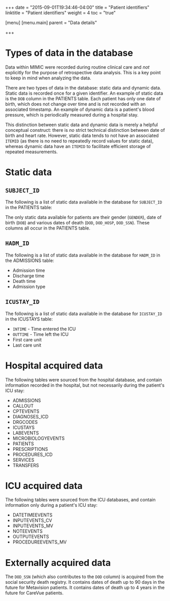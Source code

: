 +++
date = "2015-09-01T19:34:46-04:00"
title = "Patient identifiers"
linktitle = "Patient identifiers"
weight = 4
toc = "true"

[menu]
  [menu.main]
    parent = "Data details"

+++

# Types of data in the database

Data within MIMIC were recorded during routine clinical care and *not* explicitly for the purpose of retrospective data analysis. This is a key point to keep in mind when analyzing the data.

There are two types of data in the database: static data and dynamic data. Static data is recorded once for a given identifier. An example of static data is the `DOB` column in the PATIENTS table. Each patient has only one date of birth, which does not change over time and is not recorded with an associated timestamp. An example of dynamic data is a patient's blood pressure, which is periodically measured during a hospital stay.

This distinction between static data and dynamic data is merely a helpful conceptual construct: there is *no* strict technical distinction between date of birth and heart rate. However, static data tends to not have an associated `ITEMID` (as there is no need to repeatedly record values for static data), whereas dynamic data have an `ITEMID` to facilitate efficient storage of repeated measurements.

# Static data

## `SUBJECT_ID`

The following is a list of static data available in the database for `SUBJECT_ID` in the PATIENTS table:

The only static data available for patients are their gender (`GENDER`), date of birth (`DOB`) and various dates of death (`DOD`, `DOD_HOSP`, `DOD_SSN`). These columns all occur in the PATIENTS table.

## `HADM_ID`

The following is a list of static data available in the database for `HADM_ID` in the ADMISSIONS table:

* Admission time
* Discharge time
* Death time
* Admission type

## `ICUSTAY_ID`

The following is a list of static data available in the database for `ICUSTAY_ID` in the ICUSTAYS table:

* `INTIME` - Time entered the ICU
* `OUTTIME` - Time left the ICU
* First care unit
* Last care unit

# Hospital acquired data

The following tables were sourced from the hospital database, and contain information recorded in the hospital, but not necessarily during the patient's ICU stay:

* ADMISSIONS
* CALLOUT
* CPTEVENTS
* DIAGNOSES_ICD
* DRGCODES
* ICUSTAYS
* LABEVENTS
* MICROBIOLOGYEVENTS
* PATIENTS
* PRESCRIPTIONS
* PROCEDURES_ICD
* SERVICES
* TRANSFERS

# ICU acquired data

The following tables were sourced from the ICU databases, and contain information only during a patient's ICU stay:

* DATETIMEEVENTS
* INPUTEVENTS_CV
* INPUTEVENTS_MV
* NOTEEVENTS
* OUTPUTEVENTS
* PROCEDUREEVENTS_MV

# Externally acquired data

The `DOD_SSN` (which also contributes to the `DOD` column) is acquired from the social security death registry. It contains dates of death up to 90 days in the future for Metavision patients. It contains dates of death up to 4 years in the future for CareVue patients.

<!--

# Manual input of data

Not all data in the ICU is recorded automatically by monitors and synchronized with the database. For example the Glasgow Coma Scale, a measurement of neurological dysfunction, requires interaction and observation with the patient by a member of the clinical staff. These observations must be manually recorded in the database. Typical workflow for data of this type is to record the observation on paper, and later transcribe a batch of data to the database. Again, the data would appear with a `CHARTTIME` corresponding to the hour of the measurement, and data entered contemporaneously would share the same `STORETIME`.

-->
